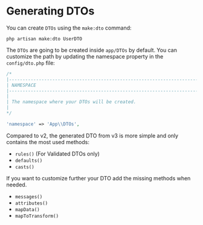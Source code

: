 # Generating DTOs

You can create `DTOs` using the `make:dto` command:

```
php artisan make:dto UserDTO
```

The `DTOs` are going to be created inside `app/DTOs` by default. You can customize the path by updating the namespace
property in the `config/dto.php` file:

```php
/*
|--------------------------------------------------------------------------
| NAMESPACE
|--------------------------------------------------------------------------
|
| The namespace where your DTOs will be created.
|
*/

'namespace' => 'App\\DTOs',
```

Compared to v2, the generated DTO from v3 is more simple and only contains the most used methods:

- `rules()` (For Validated DTOs only)
- `defaults()`
- `casts()`

If you want to customize further your DTO add the missing methods when needed.

- `messages()`
- `attributes()`
- `mapData()`
- `mapToTransform()`
